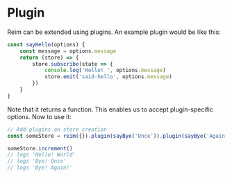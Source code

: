 # Plugin

Reim can be extended using plugins. An example plugin would be like this:

```javascript
const sayHello(options) {
    const message = options.message
    return (store) => {
        store.subscribe(state => {
            console.log('Hello! ', options.message)
            store.emit('said-hello', options.message)
        })
    }
}
```

Note that it returns a function. This enables us to accept plugin-specific options. Now to use it:

```javascript
// Add plugins on store creation
const someStore = reim({}).plugin(sayBye('Once')).plugin(sayBye('Again!'))

someStore.increment()
// logs 'Hello! World'
// logs 'Bye! Once'
// logs 'Bye! Again!'
```

